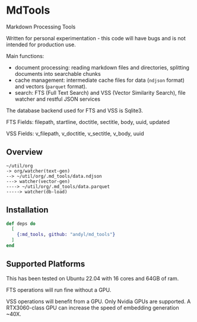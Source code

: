 # MdTools

Markdown Processing Tools

Written for personal experimentation - this code will have bugs and is not
intended for production use.

Main functions:

- document processing: reading markdown files and directories, splitting
  documents into searchable chunks
- cache management: intermediate cache files for data (`ndjson` format) and
  vectors (`parquet` format).  
- search: FTS (Full Text Search) and VSS (Vector Similarity Search), file
  watcher and restful JSON services

The database backend used for FTS and VSS is Sqlite3. 

FTS Fields: filepath, startline, doctitle, sectitle, body, uuid, updated

VSS Fields: v_filepath, v_doctitle, v_sectitle, v_body, uuid

## Overview 

```
~/util/org 
-> org/watcher(text-gen) 
--> ~/util/org/.md_tools/data.ndjson 
---> watcher(vector-gen)
----> ~/util/org/.md_tools/data.parquet 
-----> watcher(db-load)

```

## Installation

```elixir
def deps do
  [
    {:md_tools, github: "andyl/md_tools"} 
  ]
end
```

## Supported Platforms 

This has been tested on Ubuntu 22.04 with 16 cores and 64GB of ram. 

FTS operations will run fine without a GPU.

VSS operations will benefit from a GPU.  Only Nvidia GPUs are supported. A
RTX3060-class GPU can increase the speed of embedding generation ~40X.

